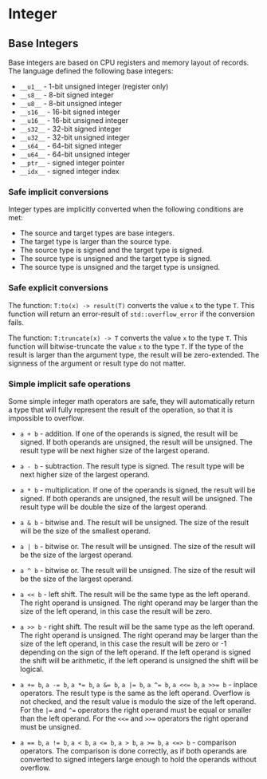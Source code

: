 # Integer

## Base Integers
Base integers are based on CPU registers and memory layout of records. The language
defined the following base integers:
 - `__u1__` - 1-bit unsigned integer (register only)
 - `__s8__` - 8-bit signed integer
 - `__u8__` - 8-bit unsigned integer
 - `__s16__` - 16-bit signed integer
 - `__u16__` - 16-bit unsigned integer
 - `__s32__` - 32-bit signed integer
 - `__u32__` - 32-bit unsigned integer
 - `__s64__` - 64-bit signed integer
 - `__u64__` - 64-bit unsigned integer
 - `__ptr__` - signed integer pointer
 - `__idx__` - signed integer index


### Safe implicit conversions
Integer types are implicitly converted when the following conditions are met:
 - The source and target types are base integers.
 - The target type is larger than the source type.
 - The source type is signed and the target type is signed.
 - The source type is unsigned and the target type is signed.
 - The source type is unsigned and the target type is unsigned.


### Safe explicit conversions
The function: `T:to(x) -> result(T)` converts the value `x` to the type `T`.
This function will return an error-result of `std::overflow_error` if the conversion fails.

The function: `T:truncate(x) -> T` converts the value `x` to the type `T`.
This function will bitwise-truncate the value `x` to the type `T`. If the type of the
result is larger than the argument type, the result will be zero-extended. The signness of
the argument or result type do not matter.


### Simple implicit safe operations
Some simple integer math operators are safe, they will automatically return a type that will
fully represent the result of the operation, so that it is impossible to overflow.

 - `a + b` - addition.
   If one of the operands is signed, the result will be signed. If both operands are unsigned,
   the result will be unsigned. The result type will be next higher size of the largest operand.

 - `a - b` - subtraction.
   The result type is signed. The result type will be next higher size of the largest operand.

 - `a * b` - multiplication.
   If one of the operands is signed, the result will be signed. If both operands are unsigned,
   the result will be unsigned. The result type will be double the size of the largest operand.

 - `a & b` - bitwise and.
   The result will be unsigned. The size of the result will be the size of the smallest operand.

 - `a | b` - bitwise or.
   The result will be unsigned. The size of the result will be the size of the largest operand.

 - `a ^ b` - bitwise or.
   The result will be unsigned. The size of the result will be the size of the largest operand.

 - `a << b` - left shift.
   The result will be the same type as the left operand. The right operand is unsigned. The
   right operand may be larger than the size of the left operand, in this case the result will be
   zero.

 - `a >> b` - right shift.
   The result will be the same type as the left operand. The right operand is unsigned. The
   right operand may be larger than the size of the left operand, in this case the result will be
   zero or -1 depending on the sign of the left operand. If the left operand is signed the shift
   will be arithmetic, if the left operand is unsigned the shift will be logical.

 - `a += b`, `a -= b`, `a *= b`, `a &= b`, `a |= b`, `a ^= b`, `a <<= b`, `a >>= b` - inplace operators.
   The result type is the same as the left operand. Overflow is not checked, and the result value is
   modulo the size of the left operand. For the `|=` and `^=` operators the right operand must be
   equal or smaller than the left operand. For the `<<=` and `>>=` operators the right operand must be
   unsigned.

 - `a == b`, `a != b`, `a < b`, `a <= b`, `a > b`, `a >= b`, `a <=> b` - comparison operators.
   The comparison is done correctly, as if both operands are converted to signed integers large
   enough to hold the operands without overflow.

